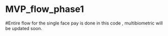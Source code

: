# MVP_flow_phase1

#Entire flow for the single face pay is done in this code , multibiometric will be updated soon.
